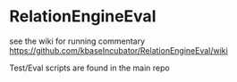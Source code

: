 # RelationEngineEval

see the wiki for running commentary 
https://github.com/kbaseIncubator/RelationEngineEval/wiki

Test/Eval scripts are found in the main repo

